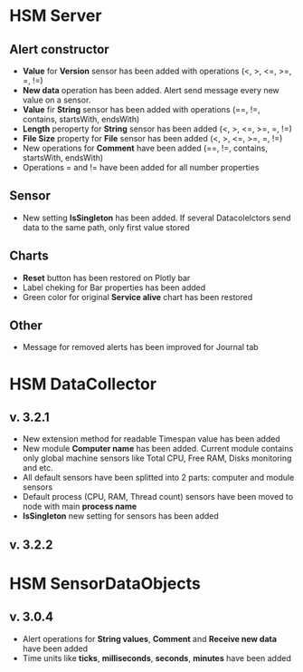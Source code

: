 # HSM Server

## Alert constructor
* **Value** for **Version** sensor has been added with operations (<, >, <=, >=, =, !=)
* **New data** operation has been added. Alert send message every new value on a sensor.
* **Value** fir **String** sensor has been added with operations (==, !=, contains, startsWith, endsWith)
* **Length** peroperty for **String** sensor has been added (<, >, <=, >=, =, !=)
* **File Size** property for **File** sensor has been added (<, >, <=, >=, =, !=)
* New operations for **Comment** have been added (==, !=, contains, startsWith, endsWith)
* Operations = and != have been added for all number properties


## Sensor
* New setting **IsSingleton** has been added. If several Datacolelctors send data to the same path, only first value stored

## Charts
* **Reset** button has been restored on Plotly bar
* Label cheking for Bar properties has been added
* Green color for original **Service alive** chart has been restored 

## Other
* Message for removed alerts has been improved for Journal tab


# HSM DataCollector 

## v. 3.2.1
* New extension method for readable Timespan value has been added
* New module **Computer name** has been added. Current module contains only global machine sensors like Total CPU, Free RAM, Disks monitoring and etc.
* All default sensors have been splitted into 2 parts: computer and module sensors
* Default process (CPU, RAM, Thread count) sensors have been moved to node with main **process name**
* **IsSingleton** new setting for sensors has been added

## v. 3.2.2


# HSM SensorDataObjects

## v. 3.0.4
* Alert operations for **String values**, **Comment** and **Receive new data** have been added
* Time units like **ticks**, **milliseconds**, **seconds**, **minutes** have been added
